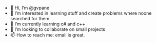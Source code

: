 - 👋 Hi, I’m @gvpane
- 👀 I’m interested in learning stuff and create problems where noone searched for them
- 🌱 I’m currently learning c# and c++
- 💞️ I’m looking to collaborate on small projects
- 📫 How to reach me: email is great.

<!---
gvpane/gvpane is a ✨ special ✨ repository because its `README.md` (this file) appears on your GitHub profile.
You can click the Preview link to take a look at your changes.
--->
